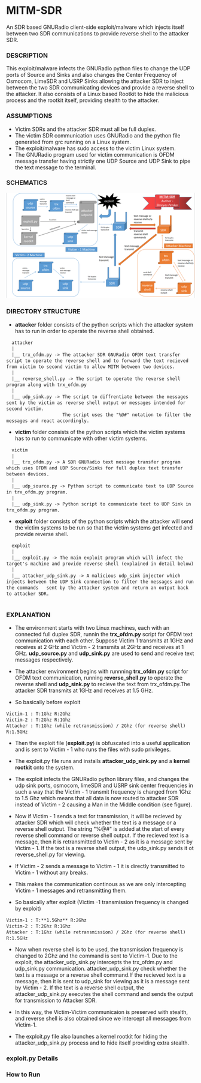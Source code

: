 # MITM-SDR
An SDR based GNURadio client-side exploit/malware which injects itself between two SDR communications to provide reverse shell to the attacker SDR.

### DESCRIPTION
This exploit/malware infects the GNURadio python files to change the UDP ports of Source and Sinks and also changes the Center Frequency of Osmocom, LimeSDR and USRP Sinks allowing the attacker SDR to inject between the two SDR communicating devices and provide a reverse shell to the attacker.
It also consists of a Linux based Rootkit to hide the malicious process and the rootkit itself, providing stealth to the attacker.

### ASSUMPTIONS
* Victim SDRs and the attacker SDR must all be full duplex.
* The victim SDR communication uses GNURadio and the python file generated from grc running on a Linux system.
* The exploit/malware has sudo access to the victim Linux system.
* The GNURadio program used for victim communication is OFDM message transfer having strictly one UDP Source and UDP Sink to pipe the text message to the terminal.

### SCHEMATICS
![MITM SDR SCHEMATICS IMAGE (CLICK TO VIEW)](https://github.com/Shreyas-Penkar/MITM-SDR/blob/main/mitm_sdr.png?raw=true)

### DIRECTORY STRUCTURE

  * **attacker** folder consists of the python scripts which the attacker system has to run in order to operate the reverse shell obtained.
```  
  attacker
  |
  |__ trx_ofdm.py -> The attacker SDR GNURadio OFDM text transfer script to operate the reverse shell and to forward the text recieved from victim to second victim to allow MITM between two devices.
  |
  |__ reverse_shell.py -> The script to operate the reverse shell program along with trx_ofdm.py
  |
  |__ udp_sink.py -> The script to diffrentiate between the messages sent by the victim as reverse shell output or messages intended for second victim.
                     The script uses the "%@#" notation to filter the messages and react accordingly.
```

  * **victim** folder consists of the python scripts which the victim systems has to run to communicate with other victim systems.
```
  victim
  |
  |__ trx_ofdm.py -> A SDR GNURadio text message transfer program which uses OFDM and UDP Source/Sinks for full duplex text transfer between devices.
  |
  |__ udp_source.py -> Python script to communicate text to UDP Source in trx_ofdm.py program.
  |
  |__ udp_sink.py -> Python script to communicate text to UDP Sink in trx_ofdm.py program.
```

  * **exploit** folder consists of the python scripts which the attacker will send the victim systems to be run so that the victim systems get infected and provide reverse shell.
```
  exploit
  |
  |__ exploit.py -> The main exploit program which will infect the target's machine and provide reverse shell (explained in detail below)
  |
  |__ attacker_udp_sink.py -> A malicious udp_sink injector which injects between the UDP Sink connection to filter the messages and run the commands   sent by the attacker system and return an output back to attacker SDR.
  
```

### EXPLANATION
* The environment starts with two Linux machines, each with an connected full duplex SDR, runnin the **trx_ofdm.py** script for OFDM text communication with each other. Suppose Victim 1 transmits at 1GHz and receives at 2 GHz and Victim - 2 transmits at 2GHz and receives at 1 GHz. **udp_source.py** and **udp_sink.py** are used to send and receive text messages respectively.

* The attacker environment begins with runnning **trx_ofdm.py** script for OFDM text communication, running **reverse_shell.py** to operate the reverse shell and **udp_sink.py** to recieve the text from trx_ofdm.py.The attacker SDR transmits at 1GHz and receives at 1.5 GHz.

* So basically before exploit
```
Victim-1 : T:1Ghz R:2Ghz
Victim-2 : T:2Ghz R:1Ghz
Attacker : T:1Ghz (while retransmission) / 2Ghz (for reverse shell) R:1.5GHz  
```
* Then the exploit file (**exploit.py**) is obfuscated into a useful application and is sent to Victim - 1 who runs the files with sudo privileges.
* The exploit.py file runs and installs **attacker_udp_sink.py** and a **kernel rootkit** onto the system.

* The exploit infects the GNURadio python library files, and changes the udp sink ports, osmocom, limeSDR and USRP sink center frequencies in such a way that the Victim - 1 transmit frequency is changed from 1Ghz to 1.5 Ghz which means that all data is now routed to attacker SDR instead of Victim - 2 causing a Man in the Middle condition (see figure).

* Now if Victim - 1 sends a text for transmission, it will be recieved by attacker SDR which will check whether the text is a message or a reverse shell output. The string "%@#" is added at the start of every reverse shell command or reverse shell output. If the recieved text is a message, then it is retransmitted to Victim - 2 as it is a message sent by Victim - 1. If the text is a reverse shell output, the udp_sink.py sends it ot reverse_shell.py for viewing.
* If Victim - 2 sends a message to Victim - 1 it is directly transmitted to Victim - 1 without any breaks.
* This makes the communication continous as we are only intercepting Victim - 1 messages and retransmitting them.

* So basically after exploit (Victim -1 transmission frequency is changed by exploit)
```
Victim-1 : T:**1.5Ghz** R:2Ghz
Victim-2 : T:2Ghz R:1Ghz
Attacker : T:1Ghz (while retransmission) / 2Ghz (for reverse shell) R:1.5GHz 
```
* Now when reverse shell is to be used, the transmission frequency is changed to 2Ghz and the command is sent to Victim-1. Due to the exploit, the attacker_udp_sink.py intercepts the trx_ofdm.py and udp_sink.py communication. attacker_udp_sink.py check whether the text is a message or a reverse shell command.If the recieved text is a message, then it is sent to udp_sink for viewing as it is a message sent by Victim - 2. If the text is a reverse shell output, the attacker_udp_sink.py executes the shell command and sends the output for transmission to Attacker SDR.

* In this way, the Victim-Victim communicaion is preserved with stealth, and reverse shell is also obtained since we intercept all messages from Victim-1.
* The exploit.py file also launches a kernel rootkit for hiding the attacker_udp_sink.py process and to hide itself providing extra stealth.

### exploit.py Details

### How to Run
